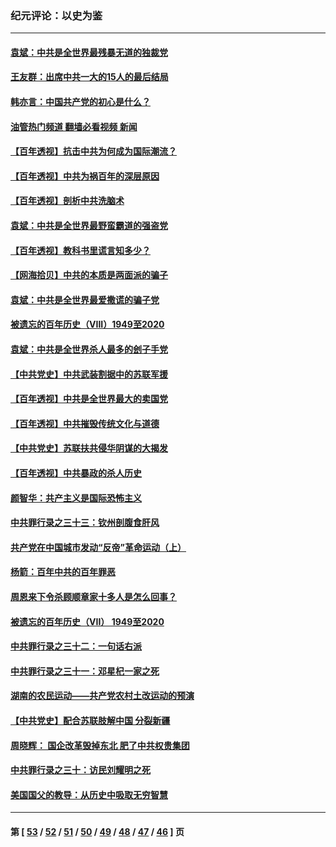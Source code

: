 ### 纪元评论：以史为鉴
---
#### [袁斌：中共是全世界最残暴无道的独裁党](../../pages/nsc1028/n13068366.md?07080330) 
#### [王友群：出席中共一大的15人的最后结局](../../pages/nsc1028/n13067282.md?07080330) 
#### [韩亦言：中国共产党的初心是什么？](../../pages/nsc1028/n13065420.md?07080330) 
#### [油管热门频道 翻墙必看视频 新闻](ok?07080330)
#### [【百年透视】抗击中共为何成为国际潮流？](../../pages/nsc1028/n13065845.md?07080330) 
#### [【百年透视】中共为祸百年的深层原因](../../pages/nsc1028/n13065827.md?07080330) 
#### [【百年透视】剖析中共洗脑术](../../pages/nsc1028/n13064830.md?07080330) 
#### [袁斌：中共是全世界最野蛮霸道的强盗党](../../pages/nsc1028/n13064758.md?07080330) 
#### [【百年透视】教科书里谎言知多少？](../../pages/nsc1028/n13064563.md?07080330) 
#### [【网海拾贝】中共的本质是两面派的骗子](../../pages/nsc1028/n13062711.md?07080330) 
#### [袁斌：中共是全世界最爱撒谎的骗子党](../../pages/nsc1028/n13062650.md?07080330) 
#### [被遗忘的百年历史（VIII）1949至2020](../../pages/nsc1028/n13048188.md?07080330) 
#### [袁斌：中共是全世界杀人最多的刽子手党](../../pages/nsc1028/n13059947.md?07080330) 
#### [【中共党史】中共武装割据中的苏联军援](../../pages/nsc1028/n13058998.md?07080330) 
#### [【百年透视】中共是全世界最大的卖国党](../../pages/nsc1028/n13014567.md?07080330) 
#### [【百年透视】中共摧毁传统文化与道德](../../pages/nsc1028/n13057253.md?07080330) 
#### [【中共党史】苏联扶共侵华阴谋的大揭发](../../pages/nsc1028/n13056050.md?07080330) 
#### [【百年透视】中共暴政的杀人历史](../../pages/nsc1028/n13051791.md?07080330) 
#### [颜智华：共产主义是国际恐怖主义](../../pages/nsc1028/n13052583.md?07080330) 
#### [中共罪行录之三十三：钦州剖腹食肝风](../../pages/nsc1028/n13050342.md?07080330) 
#### [共产党在中国城市发动“反帝”革命运动（上）](../../pages/nsc1028/n13050025.md?07080330) 
#### [杨箭：百年中共的百年罪恶](../../pages/nsc1028/n13049996.md?07080330) 
#### [周恩来下令杀顾顺章家十多人是怎么回事？](../../pages/nsc1028/n13049849.md?07080330) 
#### [被遗忘的百年历史（VII） 1949至2020](../../pages/nsc1028/n13001762.md?07080330) 
#### [中共罪行录之三十二：一句话右派](../../pages/nsc1028/n13046662.md?07080330) 
#### [中共罪行录之三十一：邓星杞一家之死](../../pages/nsc1028/n13044327.md?07080330) 
#### [湖南的农民运动——共产党农村土改运动的预演](../../pages/nsc1028/n13043864.md?07080330) 
#### [【中共党史】配合苏联肢解中国 分裂新疆](../../pages/nsc1028/n13040700.md?07080330) 
#### [周晓辉： 国企改革毁掉东北 肥了中共权贵集团](../../pages/nsc1028/n13039529.md?07080330) 
#### [中共罪行录之三十：访民刘耀明之死](../../pages/nsc1028/n13038692.md?07080330) 
#### [美国国父的教导：从历史中吸取无穷智慧](../../pages/nsc1028/n13036965.md?07080330) 

---
#### 第 [ [53](./53.md?07080330) / [52](./52.md?07080330) / [51](./51.md?07080330) / [50](./50.md?07080330) / [49](./49.md?07080330) / [48](./48.md?07080330) / [47](./47.md?07080330) / [46](./46.md?07080330) ] 页

